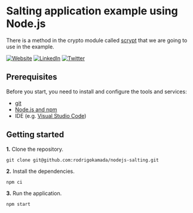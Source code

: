 # Salting application example using Node.js

There is a method in the crypto module called [scrypt](https://nodejs.org/api/crypto.html#cryptoscryptpassword-salt-keylen-options-callback) that we are going to use in the example.



[![Website](https://shields.braskam.com/v1/shields?name=website&format=rectangle&size=small&radius=5)](https://rodrigo.kamada.com.br)
[![LinkedIn](https://shields.braskam.com/v1/shields?name=linkedin&format=rectangle&size=small&radius=5)](https://www.linkedin.com/in/rodrigokamada)
[![Twitter](https://shields.braskam.com/v1/shields?name=twitter&format=rectangle&size=small&radius=5&socialAccount=rodrigokamada)](https://twitter.com/rodrigokamada)



## Prerequisites


Before you start, you need to install and configure the tools and services:

* [git](https://git-scm.com/)
* [Node.js and npm](https://nodejs.org/)
* IDE (e.g. [Visual Studio Code](https://code.visualstudio.com/))



## Getting started


**1.** Clone the repository.

```shell
git clone git@github.com:rodrigokamada/nodejs-salting.git
```

**2.** Install the dependencies.

```shell
npm ci
```

**3.** Run the application.

```shell
npm start
```
